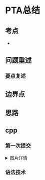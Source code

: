 # PTA总结
## 考点
+ 


## 问题重述

### 要点复述

## 边界点

## 思路

## cpp
### 第一次提交

<details><summary>图片详情</summary><img src="https://raw.githubusercontent.com/ednow/cloudimg/main/githubio/20210830133716.png" alt="找不到图片(Image not found)" onerror="this.onerror=null;this.src='https://gitee.com/ednow/cloudimg/raw/main/githubio/20210830133716.png';" /></details>

### 语法技术